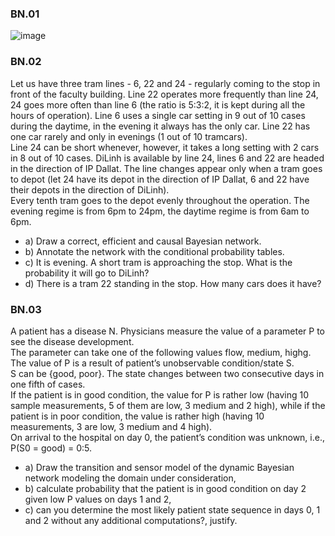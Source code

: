 
### BN.01

![image](https://github.com/AdTekDev/AI/assets/18588011/a9857a5f-9a16-43ea-be08-98d8d565bf60)


### BN.02 

Let us have three tram lines - 6, 22 and 24 - regularly coming to the stop in front of the faculty building. Line 22 operates more frequently than line 24, 24 goes more often than line 6 (the ratio is 5:3:2, it is kept during all the hours of operation). Line 6 uses a single car setting in 9 out of 10 cases during the daytime, in the evening it always has the only car. Line 22 has one car rarely and only in evenings (1 out of 10 tramcars).  
Line 24 can be short whenever, however, it takes a long setting with 2 cars in 8 out of 10 cases. DiLinh is available by line 24, lines 6 and 22 are headed in the direction of IP Dallat. The line changes appear only when a tram goes to depot (let 24 have its depot in the direction of IP Dallat, 6 and 22 have their depots in the direction of DiLinh).   
Every tenth tram goes to the depot evenly throughout the operation. The evening regime is from 6pm to 24pm, the daytime regime is from 6am to 6pm.   
- a) Draw a correct, efficient and causal Bayesian network.  
- b) Annotate the network with the conditional probability tables.  
- c) It is evening. A short tram is approaching the stop. What is the probability it will go to DiLinh?  
- d) There is a tram 22 standing in the stop. How many cars does it have?  


### BN.03

A patient has a disease N. Physicians measure the value of a parameter P to see the disease development.   
The parameter can take one of the following values flow, medium, highg.   
The value of P is a result of patient’s unobservable condition/state S.   
S can be {good, poor}. The state changes between two consecutive days in one fifth of cases.   
If the patient is in good condition, the value for P is rather low (having 10 sample measurements, 5 of them are low, 3 medium and 2 high), while if the patient is in poor condition, the value is rather high (having 10 measurements, 3 are low, 3 medium and 4 high).   
On arrival to the hospital on day 0, the patient’s condition was unknown, i.e., P(S0 = good) = 0:5.   
- a) Draw the transition and sensor model of the dynamic Bayesian network modeling the domain under consideration,  
- b) calculate probability that the patient is in good condition on day 2 given low P values on days 1 and 2,  
- c) can you determine the most likely patient state sequence in days 0, 1 and 2 without any additional computations?, justify.
